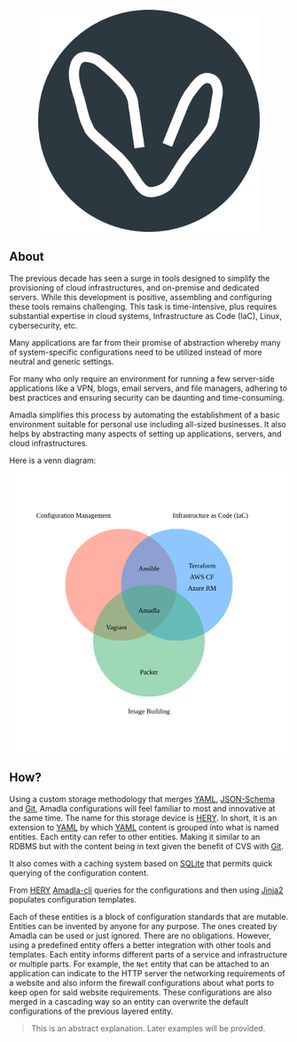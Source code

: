 <p align="center">
<img src="./assets/logo-big-circle.svg" alt="Amadla logo" width="400">
</p>

<h2>About</h2>

The previous decade has seen a surge in tools designed to simplify the provisioning of cloud infrastructures, and on-premise and dedicated servers. While this development is positive, assembling and configuring these tools remains challenging. This task is time-intensive, plus requires substantial expertise in cloud systems, Infrastructure as Code (IaC), Linux, cybersecurity, etc.


Many applications are far from their promise of abstraction whereby many of system-specific configurations need to be utilized instead of more neutral and generic settings.

For many who only require an environment for running a few server-side applications like a VPN, blogs, email servers, and file managers, adhering to best practices and ensuring security can be daunting and time-consuming.

Amadla simplifies this process by automating the establishment of a basic environment suitable for personal use including all-sized businesses. It also helps by abstracting many aspects of setting up applications, servers, and cloud infrastructures.

Here is a venn diagram: 

<p align="center">
<img src="./assets/amadla-venn-diagram.svg" alt="Amadla Venn Diagram"/>
</p>

<h2>How?</h2>

Using a custom storage methodology that merges [YAML](https://en.wikipedia.org/wiki/YAML), [JSON-Schema](https://json-schema.org/) and [Git](https://git-scm.com/), Amadla configurations will feel familiar to most and innovative at the same time. The name for this storage device is [HERY](https://github.com/AmadlaOrg/hery). In short, it is an extension to [YAML](https://en.wikipedia.org/wiki/YAML) by which [YAML](https://en.wikipedia.org/wiki/YAML) content is grouped into what is named entities. Each entity can refer to other entities. Making it similar to an RDBMS but with the content being in text given the benefit of CVS with [Git](https://git-scm.com/).

It also comes with a caching system based on [SQLite](https://www.sqlite.org/) that permits quick querying of the configuration content.

From [HERY](https://github.com/AmadlaOrg/hery) [Amadla-cli](https://github.com/AmadlaOrg/amadla-cli) queries for the configurations and then using [Jinja2](https://jinja.palletsprojects.com/) populates configuration templates.

Each of these entities is a block of configuration standards that are mutable. Entities can be invented by anyone for any purpose. The ones created by Amadla can be used or just ignored. There are no obligations. However, using a predefined entity offers a better integration with other tools and templates. Each entity informs different parts of a service and infrastructure or multiple parts. For example, the `Net` entity that can be attached to an application can indicate to the HTTP server the networking requirements of a website and also inform the firewall configurations about what ports to keep open for said website requirements. These configurations are also merged in a cascading way so an entity can overwrite the default configurations of the previous layered entity.

> This is an abstract explanation. Later examples will be provided.

<!--<h2>Main Projects</h2>

<p>
 <a href="https://github.com/AmadlaOrg/amadla-cli"><img alt="Amadla CLI logo" src="./assets/amadla-cli-logo.svg" width="150" style="vertical-align: middle; float: left;"> amadla-cli</a> = <strong>Simple terminal application to use Amadla</strong>
</p>-->

<!--<p>
 <a href="https://github.com/AmadlaOrg/amadla-template"><img alt="Amadla Template logo" src="./assets/amadla-template-logo.svg" width="150" style="vertical-align: middle; float: left;"> amadla-template</a> = <strong>The Amadla template is a <a href="https://docs.github.com/en/repositories/creating-and-managing-repositories/creating-a-repository-from-a-template" title="Creating a repository from a template">template</a> you can use to start with Amadla</strong>
</p>-->

<!--

**Here are some ideas to get you started:**

🙋‍♀️ A short introduction - what is your organization all about?
🌈 Contribution guidelines - how can the community get involved?
👩‍💻 Useful resources - where can the community find your docs? Is there anything else the community should know?
🍿 Fun facts - what does your team eat for breakfast?
🧙 Remember, you can do mighty things with the power of [Markdown](https://docs.github.com/github/writing-on-github/getting-started-with-writing-and-formatting-on-github/basic-writing-and-formatting-syntax)
-->
